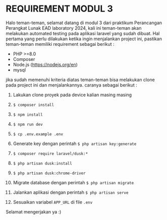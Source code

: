 # REQUIREMENT MODUL 3
Halo teman-teman, selamat datang di modul 3 dari praktikum Perancangan Perangkat Lunak EAD laboratory 2024, kali ini teman-teman akan melakukan automated testing pada aplikasi laravel yang sudah dibuat. Hal pertama yang perlu dilakukan ketika ingin menjalankan project ini, pastikan teman-teman memiliki requirement sebagai berikut :

- PHP >=8.0
- Composer
- Node.js (https://nodejs.org/en)
- mysql

jika sudah memenuhi kriteria diatas teman-teman bisa melakukan clone pada project ini dan menjalankannya. caranya sebagai berikut :

1. Lakukan clone proyek pada device kalian masing masing   

2. `$ composer install`

3. `$ npm install`

4. `$ npm run dev`

5. `$ cp .env.example .env`

6. Generate key dengan perintah `$ php artisan key:generate`

7. `$ composer require laravel/dusk:*`

8. `$ php artisan dusk:install`

9. `$ php artisan dusk:chrome-driver`

10. Migrate database dengan perintah 
`$ php artisan migrate`

11. Jalankan aplikasi dengan perintah 
`$ php artisan serve`

12. Sesuaikan variabel `APP_URL` di file `.env`

Selamat mengerjakan ya :)
